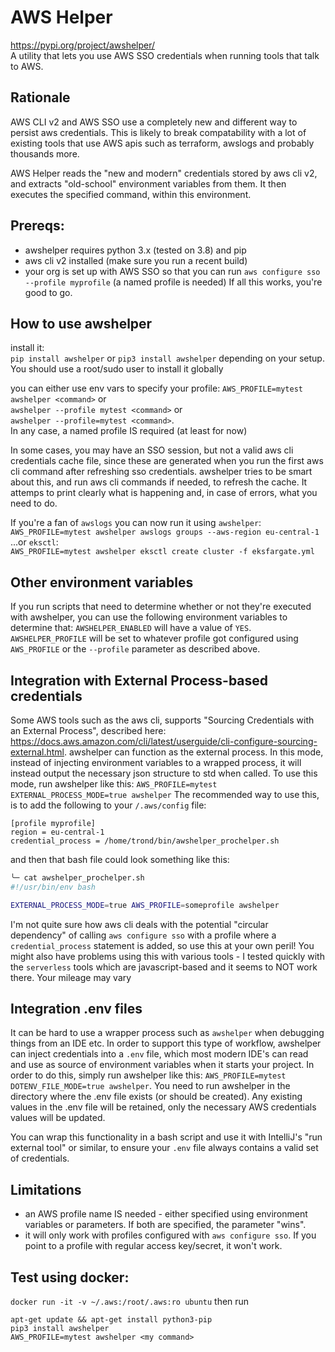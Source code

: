 # AWS Helper

<https://pypi.org/project/awshelper/>   
A utility that lets you use AWS SSO credentials when running tools that talk to AWS.

## Rationale
AWS CLI v2 and AWS SSO use a completely new and different way to persist aws credentials.
This is likely to break compatability with a lot of existing tools that use AWS apis such as
terraform, awslogs and probably thousands more.

AWS Helper reads the "new and modern" credentials stored by aws cli v2, 
and extracts "old-school" environment variables from them. It then executes the specified command, within this environment.

## Prereqs:
- awshelper requires python 3.x (tested on 3.8) and pip
- aws cli v2 installed (make sure you run a recent build)
- your org is set up with AWS SSO so that you can run `aws configure sso --profile myprofile` (a named profile is needed)
If all this works, you're good to go.

## How to use awshelper 
install it:   
`pip install awshelper` or `pip3 install awshelper` depending on your setup. 
You should use a root/sudo user to install it globally

you can either use env vars to specify your profile:
`AWS_PROFILE=mytest awshelper <command>` or   
`awshelper --profile mytest <command>` or   
`awshelper --profile=mytest <command>`.   
In any case, a named profile IS required (at least for now)

In some cases, you may have an SSO session, but not a valid aws cli credentials cache file, 
since these are generated when you run the first aws cli command after refreshing sso credentials.
awshelper tries to be smart about this, and run aws cli commands if needed, to refresh the cache.
It attemps to print clearly what is happening and, in case of errors, what you need to do. 

If you're a fan of `awslogs` you can now run it using `awshelper`:   
`AWS_PROFILE=mytest awshelper awslogs groups --aws-region eu-central-1`     
...or `eksctl`:   
`AWS_PROFILE=mytest awshelper eksctl create cluster -f eksfargate.yml`   

## Other environment variables
If you run scripts that need to determine whether or not they're executed with awshelper, you can use the following environment variables to determine that:
`AWSHELPER_ENABLED` will have a value of `YES`.
`AWSHELPER_PROFILE` will be set to whatever profile got configured using `AWS_PROFILE` or the `--profile` parameter as described above.

## Integration with External Process-based credentials
Some AWS tools such as the aws cli, supports "Sourcing Credentials with an External Process", 
described here: <https://docs.aws.amazon.com/cli/latest/userguide/cli-configure-sourcing-external.html>.
awshelper can function as the external process. In this mode, instead of injecting environment variables to a wrapped process, 
it will instead output the necessary json structure to std when called. To use this mode, run awshelper like this:
`AWS_PROFILE=mytest EXTERNAL_PROCESS_MODE=true awshelper`
The recommended way to use this, is to add the following to your `/.aws/config` file:
```
[profile myprofile]
region = eu-central-1
credential_process = /home/trond/bin/awshelper_prochelper.sh
```

and then that bash file could look something like this:
```bash
╰─ cat awshelper_prochelper.sh 
#!/usr/bin/env bash

EXTERNAL_PROCESS_MODE=true AWS_PROFILE=someprofile awshelper
```

I'm not quite sure how aws cli deals with the potential "circular dependency" of 
calling `aws configure sso` with a profile where a `credential_process` statement is added, 
so use this at your own peril! You might also have problems using this with various tools - 
I tested quickly with the `serverless` tools which are javascript-based and it seems to NOT work there. 
Your mileage may vary


## Integration .env files
It can be hard to use a wrapper process such as `awshelper` when debugging things from an IDE etc.
In order to support this type of workflow, awshelper can inject credentials into a `.env` file, which most modern IDE's can read and use as source of environment variables when it starts your project.
In order to do this, simply run awshelper like this:
`AWS_PROFILE=mytest DOTENV_FILE_MODE=true awshelper`. You need to run awshelper in the directory where the .env file exists (or should be created). Any existing values in the .env file will be retained, only the necessary AWS credentials values will be updated. 

You can wrap this functionality in a bash script and use it with IntelliJ's "run external tool" or similar, to ensure your `.env` file always contains a valid set of credentials.


## Limitations
- an AWS profile name IS needed - either specified using environment variables or parameters. If both are specified, the parameter "wins".
- it will only work with profiles configured with `aws configure sso`. If you point to a profile with regular access key/secret, it won't work.

## Test using docker:
`docker run -it -v ~/.aws:/root/.aws:ro ubuntu`
then run
```
apt-get update && apt-get install python3-pip
pip3 install awshelper 
AWS_PROFILE=mytest awshelper <my command>
```
